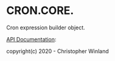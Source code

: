 # CRON.CORE.
Cron expression builder object.

[API Documentation](src/docs/api/index.html):

copyright(c) 2020 - Christopher Winland